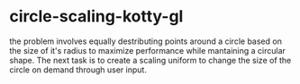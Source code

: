 # circle-scaling-kotty-gl
 the problem involves equally destributing points around a circle based on the size of it's radius to maximize performance while mantaining a circular shape. The next task is to create a scaling uniform to change the size of the circle on demand through user input.
